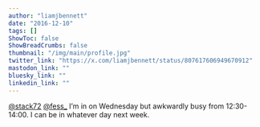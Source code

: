 ```yaml
---
author: "liamjbennett"
date: "2016-12-10"
tags: []
ShowToc: false
ShowBreadCrumbs: false
thumbnail: "/img/main/profile.jpg"
twitter_link: "https://x.com/liamjbennett/status/807617606949670912"
mastodon_link: ""
bluesky_link: ""
linkedin_link: ""
---
```


[@stack72](https://x.com/stack72) [@fess_](https://x.com/fess_) I’m in on Wednesday but awkwardly busy from 12:30-14:00. I can be in whatever day next week.

